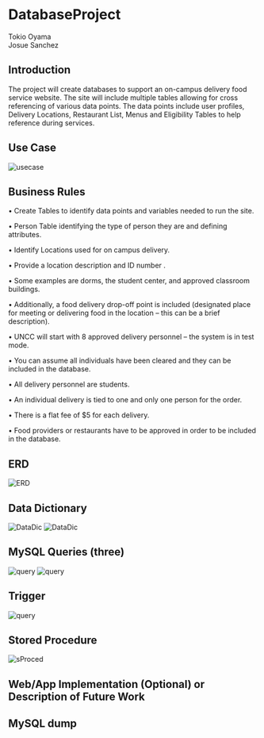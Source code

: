 # DatabaseProject
Tokio Oyama  
Josue Sanchez
## Introduction
The project will create databases to support an on-campus delivery food service website. The site will include multiple tables allowing for cross referencing of various data points. The data points include user profiles, Delivery Locations, Restaurant List, Menus and Eligibility Tables to help reference during services.
## Use Case
![usecase](https://cdn.discordapp.com/attachments/697209041348329566/707340965920374875/Screen_Shot_2020-05-05_at_5.19.20_PM.png)

## Business Rules
•	Create Tables to identify data points and variables needed to run the site.

•	Person Table identifying the type of person they are and defining attributes.

•	Identify Locations used for on campus delivery.

•	Provide a location description and ID number .

•	Some examples are dorms, the student center, and approved classroom buildings.

•	Additionally, a food delivery drop-off point is included (designated place for meeting or
  delivering food in the location – this can be a brief description).
  
•	UNCC will start with 8 approved delivery personnel – the system is in test mode.  

•	You can assume all individuals have been cleared and they can be included in the database.  

•	All delivery personnel are students.

•	An individual delivery is tied to one and only one person for the order. 

•	There is a flat fee of $5 for each delivery.    

•	Food providers or restaurants have to be approved in order to be included in the database.  

## ERD
![ERD](https://cdn.discordapp.com/attachments/697209041348329566/707363468378112012/real1.PNG)
## Data Dictionary
![DataDic](https://cdn.discordapp.com/attachments/697209041348329566/707363466226171944/real2.PNG)
![DataDic](https://cdn.discordapp.com/attachments/697209041348329566/707363464636792863/real3.PNG)
## MySQL Queries (three)
![query](https://cdn.discordapp.com/attachments/697209041348329566/707374724396613632/real4.PNG)
![query](https://cdn.discordapp.com/attachments/697209041348329566/707380032196182077/real6.PNG)
## Trigger
![query](https://cdn.discordapp.com/attachments/697209041348329566/707391332188160060/real8.PNG)
## Stored Procedure
![sProced](https://cdn.discordapp.com/attachments/697209041348329566/707384759021600778/real7.PNG)
## Web/App Implementation (Optional) or Description of Future Work
## MySQL dump
